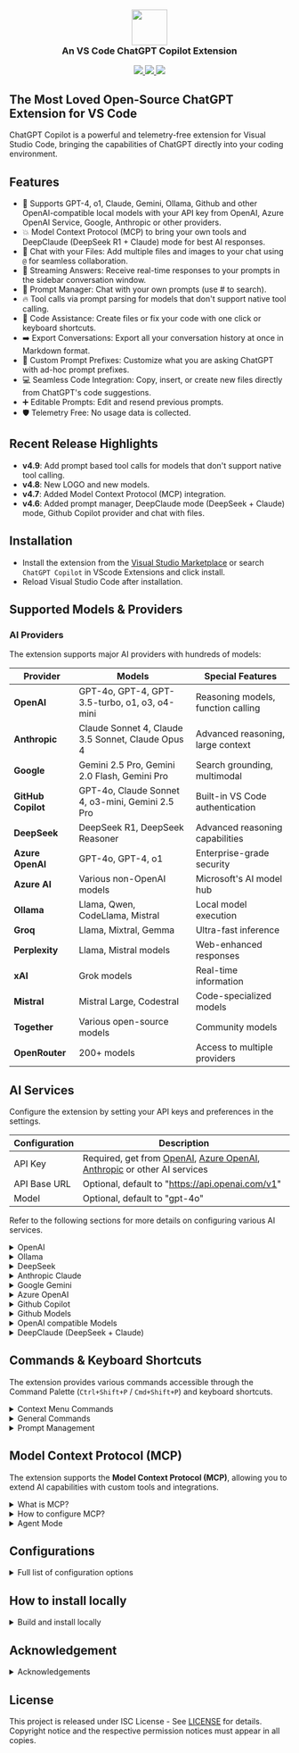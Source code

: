 <h3 align="center"><img src="https://raw.githubusercontent.com/feiskyer/chatgpt-copilot/main/images/ai-logo.png" height="64"><br>An VS Code ChatGPT Copilot Extension</h3>

<p align="center">
    <a href="https://marketplace.visualstudio.com/items?itemName=feiskyer.chatgpt-copilot" alt="Marketplace version">
        <img src="https://img.shields.io/visual-studio-marketplace/v/feiskyer.chatgpt-copilot?color=orange&label=VS%20Code" />
    </a>
    <a href="https://marketplace.visualstudio.com/items?itemName=feiskyer.chatgpt-copilot" alt="Marketplace download count">
        <img src="https://img.shields.io/visual-studio-marketplace/d/feiskyer.chatgpt-copilot?color=blueviolet&label=Downloads" />
    </a>
    <a href="https://github.com/feiskyer/chatgpt-copilot" alt="Github star count">
        <img src="https://img.shields.io/github/stars/feiskyer/chatgpt-copilot?color=blue&label=Github%20Stars" />
    </a>
</p>

## The Most Loved Open-Source ChatGPT Extension for VS Code

ChatGPT Copilot is a powerful and telemetry-free extension for Visual Studio Code, bringing the capabilities of ChatGPT directly into your coding environment.

## Features

- 🤖 Supports GPT-4, o1, Claude, Gemini, Ollama, Github and other OpenAI-compatible local models with your API key from OpenAI, Azure OpenAI Service, Google, Anthropic or other providers.
- 💥 Model Context Protocol (MCP) to bring your own tools and DeepClaude (DeepSeek R1 + Claude) mode for best AI responses.
- 📂 Chat with your Files: Add multiple files and images to your chat using `@` for seamless collaboration.
- 📃 Streaming Answers: Receive real-time responses to your prompts in the sidebar conversation window.
- 📖 Prompt Manager: Chat with your own prompts (use # to search).
- 🔥 Tool calls via prompt parsing for models that don't support native tool calling.
- 📝 Code Assistance: Create files or fix your code with one click or keyboard shortcuts.
- ➡️ Export Conversations: Export all your conversation history at once in Markdown format.
- 📰 Custom Prompt Prefixes: Customize what you are asking ChatGPT with ad-hoc prompt prefixes.
- 💻 Seamless Code Integration: Copy, insert, or create new files directly from ChatGPT's code suggestions.
- ➕ Editable Prompts: Edit and resend previous prompts.
- 🛡️ Telemetry Free: No usage data is collected.

## Recent Release Highlights

* **v4.9**: Add prompt based tool calls for models that don't support native tool calling.
* **v4.8**: New LOGO and new models.
* **v4.7**: Added Model Context Protocol (MCP) integration.
* **v4.6**: Added prompt manager, DeepClaude mode (DeepSeek + Claude) mode, Github Copilot provider and chat with files.

## Installation

- Install the extension from the [Visual Studio Marketplace](https://marketplace.visualstudio.com/items?itemName=feiskyer.chatgpt-copilot) or search `ChatGPT Copilot` in VScode Extensions and click install.
- Reload Visual Studio Code after installation.

## Supported Models & Providers

### **AI Providers**

The extension supports major AI providers with hundreds of models:

| Provider | Models | Special Features |
| -------- | ------ | ---------------- |
| **OpenAI** | GPT-4o, GPT-4, GPT-3.5-turbo, o1, o3, o4-mini | Reasoning models, function calling |
| **Anthropic** | Claude Sonnet 4, Claude 3.5 Sonnet, Claude Opus 4 | Advanced reasoning, large context |
| **Google** | Gemini 2.5 Pro, Gemini 2.0 Flash, Gemini Pro | Search grounding, multimodal |
| **GitHub Copilot** | GPT-4o, Claude Sonnet 4, o3-mini, Gemini 2.5 Pro | Built-in VS Code authentication |
| **DeepSeek** | DeepSeek R1, DeepSeek Reasoner | Advanced reasoning capabilities |
| **Azure OpenAI** | GPT-4o, GPT-4, o1 | Enterprise-grade security |
| **Azure AI** | Various non-OpenAI models | Microsoft's AI model hub |
| **Ollama** | Llama, Qwen, CodeLlama, Mistral | Local model execution |
| **Groq** | Llama, Mixtral, Gemma | Ultra-fast inference |
| **Perplexity** | Llama, Mistral models | Web-enhanced responses |
| **xAI** | Grok models | Real-time information |
| **Mistral** | Mistral Large, Codestral | Code-specialized models |
| **Together** | Various open-source models | Community models |
| **OpenRouter** | 200+ models | Access to multiple providers |

## AI Services

Configure the extension by setting your API keys and preferences in the settings.

| Configuration | Description |
| ------------- | ----------- |
| API Key     | Required, get from [OpenAI](https://platform.openai.com/account/api-keys), [Azure OpenAI](https://azure.microsoft.com/en-us/products/ai-services/openai-service), [Anthropic](https://console.anthropic.com/settings/keys) or other AI services |
| API Base URL | Optional, default to "<https://api.openai.com/v1>" |
| Model      | Optional, default to "gpt-4o" |

Refer to the following sections for more details on configuring various AI services.

<details>

<summary> OpenAI </summary>

> **Special notes for ChatGPT users**:
> OpenAI API is billed separately from ChatGPT App. You need to add credits to your OpenAI for API usage [here](https://platform.openai.com/settings/organization/billing/overview). Once you add credits to your API, create a new api key and it should work.

| Configuration | Example |
| ------------- | ----------- |
| API Key     | your-api-key |
| Model      | gpt-4o |
| API Base URL | <https://api.openai.com/v1> (Optional) |

</details>

<details>
<summary> Ollama </summary>

Pull your image first from Ollama [library](https://ollama.com/library) and then setup the base URL and custom model.

| Configuration | Example |
| ------------- | ----------- |
| API Key     | ollama (Optional) |
| Model      | custom |
| Custom Model | qwen2.5 |
| API Base URL | <http://localhost:11434/v1/> |

</details>

<details>
<summary> DeepSeek </summary>

Ollama provider:

| Configuration | Example                      |
| ------------- | ---------------------------- |
| API Key       | ollama (Optional)            |
| Model         | custom                       |
| Custom Model  | deepseek-r1                  |
| API Base URL  | <http://localhost:11434/v1/> |

DeepSeek provider:

| Configuration | Example                    |
| ------------- | -------------------------- |
| API Key       | your-deepseek-key          |
| Model         | deepseek-reasoner          |
| API Base URL  | <https://api.deepseek.com> |

SiliconFlow (SiliconCloud) provider:

| Configuration | Example                       |
| ------------- | ----------------------------- |
| API Key       | your-siliconflow-key          |
| Model         | custom                        |
| Custom Model  | deepseek-ai/DeepSeek-R1       |
| API Base URL  | <https://api.siliconflow.cn/v1> |

Azure AI Foundry provider:

| Configuration | Example                                              |
| ------------- | ---------------------------------------------------- |
| API Key       | your-azure-ai-key                                    |
| Model         | DeepSeek-R1                                          |
| API Base URL  | https://[endpoint-name].[region].models.ai.azure.com |

</details>

<details>
<summary> Anthropic Claude </summary>

| Configuration | Example |
| ------------- | ----------- |
| API Key     | your-api-key |
| Model      | claude-3-sonnet-20240229 |
| API Base URL | <https://api.anthropic.com/v1> (Optional) |

</details>

<details>
<summary> Google Gemini </summary>

| Configuration | Example |
| ------------- | ----------- |
| API Key     | your-api-key |
| Model      | gemini-2.0-flash-thinking-exp-1219 |
| API Base URL | <https://generativelanguage.googleapis.com/v1beta> (Optional) |

</details>

<details>
<summary> Azure OpenAI </summary>

For Azure OpenAI Service, apiBaseUrl should be set to format `https://[YOUR-ENDPOINT-NAME].openai.azure.com/openai/deployments/[YOUR-DEPLOYMENT-NAME]`.

| Configuration | Example |
| ------------- | ----------- |
| API Key     | your-api-key |
| Model      | gpt-4o |
| API Base URL | <https://endpoint-name.openai.azure.com/openai/deployments/deployment-name> |

</details>

<details>
<summary> Github Copilot </summary>

[Github Copilot](https://github.com/features/copilot) is supported with built-in authentication (a popup will ask your permission when using Github Copilot models).

**Supported Models:**
- **OpenAI Models**: `gpt-3.5-turbo`, `gpt-4`, `gpt-4-turbo`, `gpt-4o`, `gpt-4o-mini`, `gpt-4.1`, `gpt-4.5`
- **Reasoning Models**: `o1-ga`, `o3-mini`, `o3`, `o4-mini`
- **Claude Models**: `claude-3.5-sonnet`, `claude-3.7-sonnet`, `claude-3.7-sonnet-thought`, `claude-sonnet-4`, `claude-opus-4`
- **Gemini Models**: `gemini-2.0-flash`, `gemini-2.5-pro`

| Configuration | Example |
| ------------- | ----------- |
| Provider | GitHubCopilot |
| API Key     | github |
| Model      | custom |
| Custom Model | claude-sonnet-4 |

</details>

<details>
<summary> Github Models </summary>

For [Github Models](https://github.com/marketplace/models), get your Github token from [here](https://github.com/settings/tokens).

| Configuration | Example |
| ------------- | ----------- |
| API Key     | your-github-token |
| Model      | o1 |
| API Base URL | <https://models.inference.ai.azure.com> |

</details>

<details>
<summary> OpenAI compatible Models </summary>

To use OpenAI compatible APIs, you need to set a custom model name: set model to `"custom"` and then specify your custom model name.

Example for [groq](https://console.groq.com/):

| Configuration | Example |
| ------------- | ----------- |
| API Key     | your-groq-key |
| Model      | custom |
| Custom Model | mixtral-8x7b-32768 |
| API Base URL | <https://api.groq.com/openai/v1> |

</details>

<details>
<summary> DeepClaude (DeepSeek + Claude) </summary>

| Configuration | Example |
| ------------- | ----------- |
| API Key     | your-api-key |
| Model      | claude-3-sonnet-20240229 |
| API Base URL | <https://api.anthropic.com/v1> (Optional) |
| Reasoning API Key | your-deepseek-api-key|
| Reasoning Model | deepseek-reasoner (or deepseek-r1 regarding to your provider) |
| Reasoning API Base URL | <https://api.deepseek.com> (or your own base URL) |

</details>

## Commands & Keyboard Shortcuts

The extension provides various commands accessible through the Command Palette (`Ctrl+Shift+P` / `Cmd+Shift+P`) and keyboard shortcuts.

<details>

<summary> Context Menu Commands </summary>

### **Context Menu Commands** (Right-click on selected code)
| Command | Keyboard Shortcut | Description |
| ------- | ----------------- | ----------- |
| **Generate Code** | `Ctrl+Shift+A` / `Cmd+Shift+A` | Generate code based on comments or requirements |
| **Add Tests** | `Ctrl+K Ctrl+Shift+1` / `Cmd+K Cmd+Shift+1` | Generate unit tests for selected code |
| **Find Problems** | `Ctrl+K Ctrl+Shift+2` / `Cmd+K Cmd+Shift+2` | Analyze code for bugs and issues |
| **Optimize** | `Ctrl+K Ctrl+Shift+3` / `Cmd+K Cmd+Shift+3` | Optimize and improve selected code |
| **Explain** | `Ctrl+K Ctrl+Shift+4` / `Cmd+K Cmd+Shift+4` | Explain how the selected code works |
| **Add Comments** | `Ctrl+K Ctrl+Shift+5` / `Cmd+K Cmd+Shift+5` | Add documentation comments to code |
| **Complete Code** | `Ctrl+K Ctrl+Shift+6` / `Cmd+K Cmd+Shift+6` | Complete partial or incomplete code |
| **Ad-hoc Prompt** | `Ctrl+K Ctrl+Shift+7` / `Cmd+K Cmd+Shift+7` | Use custom prompt with selected code |
| **Custom Prompt 1** | `Ctrl+K Ctrl+Shift+8` / `Cmd+K Cmd+Shift+8` | Apply your first custom prompt |
| **Custom Prompt 2** | `Ctrl+K Ctrl+Shift+9` / `Cmd+K Cmd+Shift+9` | Apply your second custom prompt |

</details>


<details>
<summary> General Commands </summary>

### **General Commands**
| Command | Description |
| ------- | ----------- |
| `ChatGPT: Ask anything` | Open input box to ask any question |
| `ChatGPT: Reset session` | Clear current conversation and start fresh |
| `ChatGPT: Clear conversation` | Clear the conversation history |
| `ChatGPT: Export conversation` | Export chat history to Markdown file |
| `ChatGPT: Manage Prompts` | Open prompt management interface |
| `ChatGPT: Toggle Prompt Manager` | Show/hide the prompt manager panel |
| `Add Current File to Chat Context` | Add the currently open file to chat context |
| `ChatGPT: Open MCP Servers` | Manage Model Context Protocol servers |


</details>

<details>

<summary> Prompt Management </summary>

### **Prompt Management**
- Use `#` followed by prompt name to search and apply saved prompts
- Use `@` to add files to your conversation context
- Access the Prompt Manager through the sidebar for full prompt management

</details>

## Model Context Protocol (MCP)

The extension supports the **Model Context Protocol (MCP)**, allowing you to extend AI capabilities with custom tools and integrations.

<details>

<summary> What is MCP? </summary>

### **What is MCP?**

MCP enables AI models to securely connect to external data sources and tools, providing:
- **Custom Tools**: Integrate your own tools and APIs
- **Data Sources**: Connect to databases, file systems, APIs, and more
- **Secure Execution**: Sandboxed tool execution environment
- **Multi-Step Workflows**: Agent-like behavior with tool chaining

### **MCP Server Types**
The extension supports three types of MCP servers:

| Type | Description | Use Case |
| ---- | ----------- | -------- |
| **stdio** | Standard input/output communication | Local command-line tools and scripts |
| **sse** | Server-Sent Events over HTTP | Web-based tools and APIs |
| **streamable-http** | HTTP streaming communication | Real-time data sources |


</details>

<details>

<summary> How to configure MCP? </summary>

### **MCP Configuration**
1. **Access MCP Manager**: Use `ChatGPT: Open MCP Servers` command or click the MCP icon in the sidebar
2. **Add MCP Server**: Configure your MCP servers with:
   - **Name**: Unique identifier for the server
   - **Type**: Choose from stdio, sse, or streamable-http
   - **Command/URL**: Executable path or HTTP endpoint
   - **Arguments**: Command-line arguments (for stdio)
   - **Environment Variables**: Custom environment settings
   - **Headers**: HTTP headers (for sse/streamable-http)

### **Example MCP Configurations**

**File System Access (stdio):**
```json
{
  "name": "filesystem",
  "type": "stdio",
  "command": "npx",
  "args": ["-y", "@modelcontextprotocol/server-filesystem", "/path/to/directory"],
  "isEnabled": true
}
```

**Web Search (sse):**
```json
{
  "name": "web-search",
  "type": "sse",
  "url": "https://api.example.com/mcp/search",
  "headers": {"Authorization": "Bearer your-token"},
  "isEnabled": true
}
```

</details>

<details>
<summary> Agent Mode </summary>

### **Agent Mode**

When MCP servers are enabled, the extension operates in **Agent Mode**:
- **Max Steps**: Configure up to 15 tool execution steps
- **Tool Chaining**: Automatic multi-step workflows
- **Error Handling**: Robust error recovery and retry logic
- **Progress Tracking**: Real-time tool execution feedback

</details>

## Configurations

<details>

<summary> Full list of configuration options </summary>

### **Core Configuration**
| Setting | Default | Description |
| ------- | ------- | ----------- |
| `chatgpt.gpt3.provider` | `Auto` | AI Provider: Auto, OpenAI, Azure, AzureAI, Anthropic, GitHubCopilot, Google, Mistral, xAI, Together, DeepSeek, Groq, Perplexity, OpenRouter, Ollama |
| `chatgpt.gpt3.apiKey` | | API key for your chosen provider |
| `chatgpt.gpt3.apiBaseUrl` | `https://api.openai.com/v1` | API base URL for your provider |
| `chatgpt.gpt3.model` | `gpt-4o` | Model to use for conversations |
| `chatgpt.gpt3.customModel` | | Custom model name when using `custom` model option |
| `chatgpt.gpt3.organization` | | Organization ID (OpenAI only) |

### **Model Parameters**
| Setting | Default | Description |
| ------- | ------- | ----------- |
| `chatgpt.gpt3.maxTokens` | `0` (unlimited) | Maximum tokens to generate in completion |
| `chatgpt.gpt3.temperature` | `1` | Sampling temperature (0-2). Higher = more creative |
| `chatgpt.gpt3.top_p` | `1` | Nucleus sampling parameter (0-1) |
| `chatgpt.systemPrompt` | | System prompt for the AI assistant |

### **DeepClaude (Reasoning + Chat) Configuration**
| Setting | Default | Description |
| ------- | ------- | ----------- |
| `chatgpt.gpt3.reasoning.provider` | `Auto` | Provider for reasoning model (Auto, OpenAI, Azure, AzureAI, Google, DeepSeek, Groq, OpenRouter, Ollama) |
| `chatgpt.gpt3.reasoning.apiKey` | | API key for reasoning model |
| `chatgpt.gpt3.reasoning.apiBaseUrl` | `https://api.openai.com/v1` | API base URL for reasoning model |
| `chatgpt.gpt3.reasoning.model` | | Model to use for reasoning (e.g., deepseek-reasoner, o1) |
| `chatgpt.gpt3.reasoning.organization` | | Organization ID for reasoning model (OpenAI only) |

### **Agent & MCP Configuration**
| Setting | Default | Description |
| ------- | ------- | ----------- |
| `chatgpt.gpt3.maxSteps` | `15` | Maximum steps for agent mode when using MCP servers |

### **Feature Toggles**
| Setting | Default | Description |
| ------- | ------- | ----------- |
| `chatgpt.gpt3.generateCode-enabled` | `true` | Enable code generation context menu |
| `chatgpt.gpt3.searchGrounding.enabled` | `false` | Enable search grounding (Gemini models only) |

### **Prompt Prefixes & Context Menu**
| Setting | Default | Description |
| ------- | ------- | ----------- |
| `chatgpt.promptPrefix.addTests` | `Implement tests for the following code` | Prompt for generating unit tests |
| `chatgpt.promptPrefix.addTests-enabled` | `true` | Enable "Add Tests" context menu item |
| `chatgpt.promptPrefix.findProblems` | `Find problems with the following code` | Prompt for finding bugs and issues |
| `chatgpt.promptPrefix.findProblems-enabled` | `true` | Enable "Find Problems" context menu item |
| `chatgpt.promptPrefix.optimize` | `Optimize the following code` | Prompt for code optimization |
| `chatgpt.promptPrefix.optimize-enabled` | `true` | Enable "Optimize" context menu item |
| `chatgpt.promptPrefix.explain` | `Explain the following code` | Prompt for code explanation |
| `chatgpt.promptPrefix.explain-enabled` | `true` | Enable "Explain" context menu item |
| `chatgpt.promptPrefix.addComments` | `Add comments for the following code` | Prompt for adding documentation |
| `chatgpt.promptPrefix.addComments-enabled` | `true` | Enable "Add Comments" context menu item |
| `chatgpt.promptPrefix.completeCode` | `Complete the following code` | Prompt for code completion |
| `chatgpt.promptPrefix.completeCode-enabled` | `true` | Enable "Complete Code" context menu item |
| `chatgpt.promptPrefix.adhoc-enabled` | `true` | Enable "Ad-hoc Prompt" context menu item |
| `chatgpt.promptPrefix.customPrompt1` | | Your first custom prompt template |
| `chatgpt.promptPrefix.customPrompt1-enabled` | `false` | Enable first custom prompt in context menu |
| `chatgpt.promptPrefix.customPrompt2` | | Your second custom prompt template |
| `chatgpt.promptPrefix.customPrompt2-enabled` | `false` | Enable second custom prompt in context menu |

### **User Interface**
| Setting | Default | Description |
| ------- | ------- | ----------- |
| `chatgpt.response.showNotification` | `false` | Show notification when AI responds |
| `chatgpt.response.autoScroll` | `true` | Auto-scroll to bottom when new content is added |

</details>

## How to install locally

<details>

<summary> Build and install locally </summary>

We highly recommend installing the extension directly from the VS Code Marketplace for the easiest setup and automatic updates. However, for advanced users, building and installing locally is also an option.

- Install `vsce` if you don't have it on your machine (The Visual Studio Code Extension Manager)
  - `npm install --global vsce`
- Run `vsce package`
- Follow the <a href="https://code.visualstudio.com/docs/editor/extension-marketplace#_install-from-a-vsix">instructions</a> and install manually.

```sh
npm run build
npm run package
code --uninstall-extension feiskyer.chatgpt-copilot
code --install-extension chatgpt-copilot-*.vsix
```

</details>

## Acknowledgement

<details>

<summary>Acknowledgements</summary>

Inspired by [gencay/vscode-chatgpt](https://github.com/gencay/vscode-chatgpt) project and made effortlessly accessible thanks to the intuitive client provided by the [Vercel AI Toolkit](https://sdk.vercel.ai), this extension continues the open-source legacy, bringing seamless and robust AI functionalities directly into the editor with telemetry free.

</details>

## License

This project is released under ISC License - See [LICENSE](LICENSE) for details. Copyright notice and the respective permission notices must appear in all copies.
